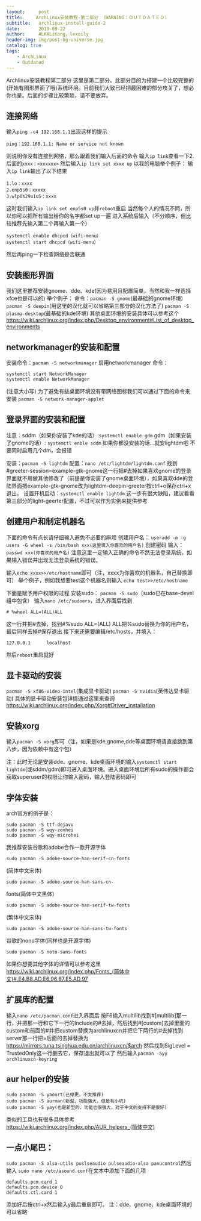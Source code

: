 ```yaml
---
layout:     post
title:     ArchLinux安装教程-第二部分 （WARNING：ＯＵＴＤＡＴＥＤ)
subtitle:   archlinux-install-guide-2
date:       2019-09-22
author:     ALKALiKong，lexoily
header-img: img/post-bg-universe.jpg
catalog: true
tags:
    - ArchLinux
    - Outdated
---
```

Archlinux安装教程第二部分
这里是第二部分。此部分目的为搭建一个比较完整的(开始有图形界面了哦)系统环境。目前我们大致已经把最困难的部分攻关了，想必你也是。后面的步骤比较繁琐，请不要放弃。


## 连接网络
输入```ping -c4 192.168.1.1```出现这样的提示
```
ping：192.168.1.1: Name or service not known
```
则说明你没有连接到网络，那么跟着我们输入后面的命令
输入```ip link```查看一下2.后面的```xxxx：<xxxxxx>```
然后输入```ip link set xxxx up```
以我的电脑举个例子：
输入```ip link```输出了以下结果
```
1.lo：xxxx
2.enp5s0：xxxxx
3.wlp0s29u1u5：xxxx
```
这时我们输入```ip link set enp5s0 up```并```reboot```重启
当然每个人的情况不同，所以你可以把所有输出给你的名字都set up一遍
进入系统后输入（不分顺序，但比较推荐先输入第二个再输入第一个）
```
systemctl enable dhcpcd（wifi-menu）
systemctl start dhcpcd（wifi-menu）
```
然后再ping一下检查网络是否联通


## 安装图形界面
我们这里推荐安装gnome、dde、kde(因为易用且配置简单，当然和我一样选择xfce也是可以的)
举个例子：
命令：```pacman -S gnome```(最基础的gnome环境)
```pacman -S deepin```(用这里的汉化就可以省略第三部分的汉化方法了)
```pacman -S plasma-desktop```(最基础的kde环境)
其他桌面环境的安装具体可以参考这个
https://wiki.archlinux.org/index.php/Desktop_environment#List_of_desktop_environments


## networkmanager的安装和配置
安装命令：```pacman -S networkmanager```
启用networkmanager
命令：
```
systemctl start NetworkManager
systemctl enable NetworkManager
```
(注意大小写)
为了避免有些桌面环境没有带网络图标我们可以通过下面的命令来安装
```pacman -S network-manager-applet```


## 登录界面的安装和配置
注意：sddm（如果你安装了kde的话）:```systemctl enable gdm```
gdm（如果安装了gnome的话）: ```systemctl enble sddm```
如果你都没安装的话...就安lightdm吧
不要同时启用几个dm，会报错

安装：```pacman -S lightdm```
配置：```nano /etc/lightdm/lightdm.conf```
找到#greeter-session=example-gtk-gnome这一行把#去掉如果喜欢gnome的登录界面就不用做其他修改了（前提是你安装了gnome桌面环境），如果喜欢dde的登陆界面把example-gtk-gnome改为lightdm-deepin-greeter按ctrl+o保存ctrl+x退出。
设置开机启动：```systemctl enable lightdm```
这一步有很大缺陷，建议看看第三部分的light-geerter配置，不过可以作为实例来提供参考


## 创建用户和制定机器名
下面的命令有点长请仔细输入避免不必要的麻烦
创建用户名：
```useradd -m -g users -G wheel -s /bin/bash xxx(这里填入你喜欢的用户名)```
创建密码
输入：```passwd xxx(你喜欢的用户名)```
注意这里一定输入正确的命令不然无法登录系统，如果输入错误并出现无法登录系统的错误。

输入```echo xxxx>>/etc/hostname```即可（注，xxxx为你喜欢的机器名，自己替换即可）
举个例子，例如我想要test这个机器名则输入
```echo test>>/etc/hostname```

下面是赋予用户权限的过程
安装sudo：
```pacman -S sudo```（sudo已在base-devel组中包含）
输入```nano /etc/sudoers```，进入界面后找到
```
# %wheel ALL=(ALL)ALL
```
这一行并把#去掉，找到#%sudo ALL=(ALL) ALL把%sudo替换为你的用户名，最后同样去掉#保存退出
接下来还需要编辑/etc/hosts，并填入：
```
127.0.0.1      localhost
```
然后```reboot```重启就好

## 显卡驱动的安装
```pacman -S xf86-video-intel```(集成显卡驱动)
```pacman -S nvidia```(英伟达显卡驱动)
具体的显卡驱动安装包详情通过这里来查询
https://wiki.archlinux.org/index.php/Xorg#Driver_installation

## 安装xorg
输入```pacman -S xorg```即可（注，如果是kde,gnome,dde等桌面环境请直接跳到第八步，因为依赖中有这个包）

注：此时无论是安装dde、gnome、kde桌面环境的输入```systemctl start lightdm```(或sddm/gdm)即可进入桌面环境。进入桌面环境后所有sudo的操作都会获取superuser的权限让你输入密码，输入登陆密码即可

## 字体安装
arch官方的例子是：
```
sudo pacman -S ttf-dejavu
sudo pacman -S wqy-zenhei
sudo pacman -S wqy-microhei
```
我推荐安装谷歌和adobe合作一款开源字体
```
sudo pacman -S adobe-source-han-serif-cn-fonts
```
(简体中文宋体)
```
sudo pacman -S adobe-source-han-sans-cn-
```
fonts(简体中文黑体)
```
sudo pacman -S adobe-source-han-serif-tw-fonts
```
(繁体中文宋体)
```
sudo pacman -S adobe-source-han-sans-tw-fonts
```

谷歌的nono字体(同样也是开源字体)
```
sudo pacman -S noto-sans-fonts
```
如果你想要其他字体的详情可以参考这里
https://wiki.archlinux.org/index.php/Fonts_(简体中文)#.E4.B8.AD.E6.96.87.E5.AD.97


## 扩展库的配置
输入```nano /etc/pacman.conf```进入界面后
按F6输入multilib找到#[multilib]那一行，并把那一行和它下一行的Include的#去掉，然后找到#[custom]去掉里面的custom和前面的#并把custom替换为archlinuxcn并把它下两行的#去掉找到server那一行把=后面的去掉替换为
https://mirrors.tuna.tsinghua.edu.cn/archlinuxcn/$arch
然后找到SigLevel = TrustedOnly这一行删去它，保存退出就可以了
然后输入```pacman -Syy archlinuxcn-keyring```


## aur helper的安装
```
sudo pacman -S yaourt(已停更，不太推荐)
sudo pacman -S aurman(新型，功能强大，但是有小坑)
sudo pacman -S yay(也是新型的，功能也很强大，对于中文的支持不是很好)
```
类似的工具也有很多具体参考
https://wiki.archlinux.org/index.php/AUR_helpers_(简体中文)

## 一点小尾巴：
```sudo pacman -S alsa-utils puslseaudio pulseaudio-alsa pavucontrol```然后输入
```sudo nano /etc/asound.conf```在文本中添加下面的几项
```
defaults.pcm.card 1
defaults.pcm.device 0
defaults.ctl.card 1
```
添加好后按ctrl+x然后输入y最后重启即可。
注：dde、gnome、kde桌面环境的可以省略
